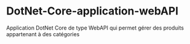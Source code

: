# DotNet-Core-application-webAPI
Application DotNet Core de type WebAPI qui permet gérer des produits appartenant à des catégories
